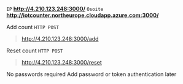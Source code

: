 `IP`
**http://4.210.123.248:3000/**
`Osoite`
**http://iotcounter.northeurope.cloudapp.azure.com:3000/**

Add count
`HTTP POST`
> http://4.210.123.248:3000/add

Reset count
`HTTP POST`
> http://4.210.123.248:3000/reset

No passwords required
Add password or token authentication later
